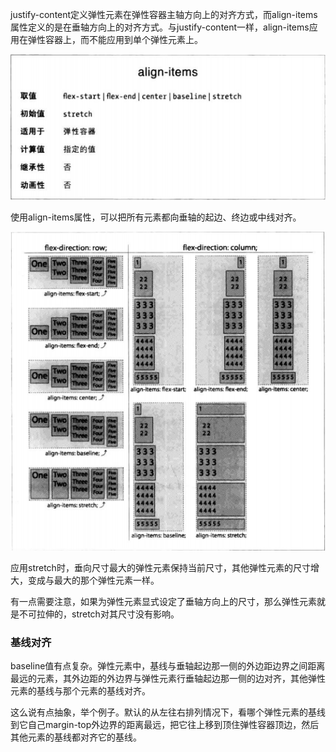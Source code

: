 justify-content定义弹性元素在弹性容器主轴方向上的对齐方式，而align-items属性定义的是在垂轴方向上的对齐方式。与justify-content一样，align-items应用在弹性容器上，而不能应用到单个弹性元素上。

![](align-items.png)

使用align-items属性，可以把所有元素都向垂轴的起边、终边或中线对齐。

![](align-items2.png)

应用stretch时，垂向尺寸最大的弹性元素保持当前尺寸，其他弹性元素的尺寸增大，变成与最大的那个弹性元素一样。

有一点需要注意，如果为弹性元素显式设定了垂轴方向上的尺寸，那么弹性元素就是不可拉伸的，stretch对其尺寸没有影响。

### 基线对齐
baseline值有点复杂。弹性元素中，基线与垂轴起边那一侧的外边距边界之间距离最远的元素，其外边距的外边界与弹性元素行垂轴起边那一侧的边对齐，其他弹性元素的基线与那个元素的基线对齐。

这么说有点抽象，举个例子。默认的从左往右排列情况下，看哪个弹性元素的基线到它自己margin-top外边界的距离最远，把它往上移到顶住弹性容器顶边，然后其他元素的基线都对齐它的基线。